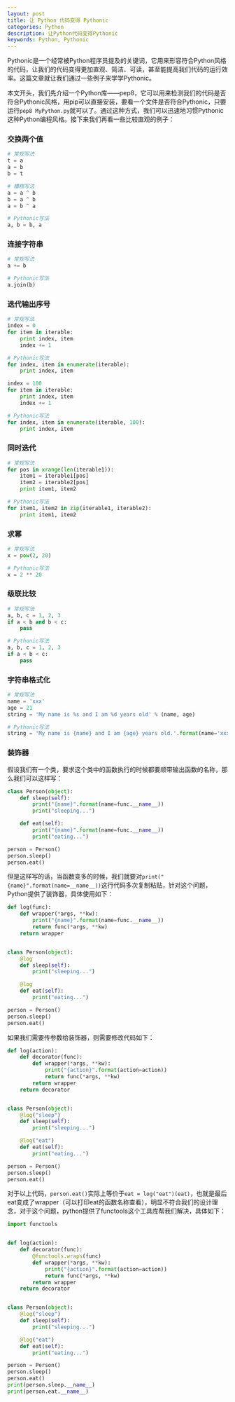 ```yaml
---
layout: post
title: 让 Python 代码变得 Pythonic
categories: Python
description: 让Python代码变得Pythonic
keywords: Python, Pythonic
---
```


Pythonic是一个经常被Python程序员提及的关键词，它用来形容符合Python风格的代码，让我们的代码变得更加直观、简洁、可读，甚至能提高我们代码的运行效率。这篇文章就让我们通过一些例子来学学Pythonic。

本文开头，我们先介绍一个Python库——pep8，它可以用来检测我们的代码是否符合Pythonic风格，用pip可以直接安装，要看一个文件是否符合Pythonic，只要运行`pep8 MyPython.py`就可以了。通过这种方式，我们可以迅速地习惯Pythonic这种Python编程风格。接下来我们再看一些比较直观的例子：

### 交换两个值

```python
# 常规写法
t = a
a = b
b = t

# 糟糕写法
a = a ^ b
b = a ^ b
a = b ^ a

# Pythonic写法
a, b = b, a
```

### 连接字符串

```python
# 常规写法
a += b

# Pythonic写法
a.join(b)
```

### 迭代输出序号

```python
# 常规写法
index = 0
for item in iterable:
    print index, item
    index += 1

# Pythonic写法
for index, item in enumerate(iterable):
    print index, item

index = 100
for item in iterable:
    print index, item
    index += 1

# Pythonic写法
for index, item in enumerate(iterable, 100):
    print index, item
```

### 同时迭代

```python
# 常规写法
for pos in xrange(len(iterable1)):
    item1 = iterable1[pos]
    item2 = iterable2[pos]
    print item1, item2

# Pythonic写法
for item1, item2 in zip(iterable1, iterable2):
    print item1, item2
```

### 求幂

```python
# 常规写法
x = pow(2, 20)

# Pythonic写法
x = 2 ** 20
```

### 级联比较

```python
# 常规写法
a, b, c = 1, 2, 3
if a < b and b < c:
    pass

# Pythonic写法
a, b, c = 1, 2, 3
if a < b < c:
    pass
```

### 字符串格式化

```python
# 常规写法
name = 'xxx'
age = 21
string = 'My name is %s and I am %d years old' % (name, age)

# Pythonic写法
string = 'My name is {name} and I am {age} years old.'.format(name='xxx', age=21)
```

### 装饰器

假设我们有一个类，要求这个类中的函数执行的时候都要顺带输出函数的名称，那么我们可以这样写：

```python
class Person(object):
    def sleep(self):
        print("{name}".format(name=func.__name__))
        print("sleeping...")

    def eat(self):
        print("{name}".format(name=func.__name__))
        print("eating...")

person = Person()
person.sleep()
person.eat()
```

但是这样写的话，当函数变多的时候，我们就要对`print("{name}".format(name=__name__))`这行代码多次复制粘贴，针对这个问题，Python提供了装饰器，具体使用如下：

```python
def log(func):
    def wrapper(*args, **kw):
        print("{name}".format(name=func.__name__))
        return func(*args, **kw)
    return wrapper


class Person(object):
    @log
    def sleep(self):
        print("sleeping...")

    @log
    def eat(self):
        print("eating...")

person = Person()
person.sleep()
person.eat()
```

如果我们需要传参数给装饰器，则需要修改代码如下：

```python
def log(action):
    def decorator(func):
        def wrapper(*args, **kw):
            print("{action}".format(action=action))
            return func(*args, **kw)
        return wrapper
    return decorator


class Person(object):
    @log("sleep")
    def sleep(self):
        print("sleeping...")

    @log("eat")
    def eat(self):
        print("eating...")

person = Person()
person.sleep()
person.eat()
```

对于以上代码，`person.eat()`实际上等价于`eat = log("eat")(eat)`，也就是最后eat变成了wrapper（可以打印eat的函数名称查看），明显不符合我们的设计理念，对于这个问题，python提供了functools这个工具库帮我们解决，具体如下：

```python
import functools


def log(action):
    def decorator(func):
        @functools.wraps(func)
        def wrapper(*args, **kw):
            print("{action}".format(action=action))
            return func(*args, **kw)
        return wrapper
    return decorator


class Person(object):
    @log("sleep")
    def sleep(self):
        print("sleeping...")

    @log("eat")
    def eat(self):
        print("eating...")

person = Person()
person.sleep()
person.eat()
print(person.sleep.__name__)
print(person.eat.__name__)
```